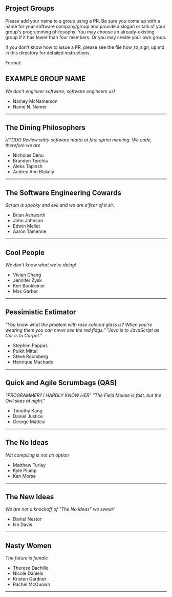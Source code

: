 ## Project Groups

Please add your name to a group using a PR.  Be sure you come up with a name for your software company/group and provide a slogan or talk of your group's programming philosophy.  You may choose an already-existing group if it has fewer than four members.  Or you may create your own group.

If you don't know how to issue a PR, please see the file how_to_sign_up.md in this directory for detailed instructions.

Format:

## EXAMPLE GROUP NAME

_We don't engineer software, software engineers us!_

  * Namey McNamerson
  * Name N. Namer

----

## The Dining Philosophers

_//TODO Review witty software motto at first sprint meeting._
_We code, therefore we are_

  * Nicholas Denu
  * Brandon Torchia
  * Aleks Tapinsh
  * Audrey Ann Blakely

----

## The Software Engineering Cowards

_Scrum is spooky and evil and we are a'fear of it sir._

  * Brian Ashworth
  * John Johnson
  * Edwin Mellet
  * Aaron Tamenne

----

## Cool People

_We don't know what we're doing!_

  * Vivien Chang
  * Jennifer Zysk
  * Keri Bookleiner
  * Max Garber

---

## Pessimistic Estimator

_"You know what the problem with rose colored glass is? When you're wearing them you can never see the red flags."_
_"Java is to JavaScript as Car is to Carpet."_

  * Stephen Pappas
  * Pulkit Mittal
  * Steve Roomberg
  * Henrique Machado

---

## Quick and Agile Scrumbags (QAS)

_"PROGRAMMER? I HARDLY KNOW HER"_
_"The Field Mouse is fast, but the Owl sees at night."_

  * Timothy Kang
  * Daniel Justice
  * George Mattesi

---
  
## The No Ideas

_Not compiling is not an option_

  * Matthew Turley
  * Kyle Plump
  * Ken Morse

---

## The New Ideas

_We are not a knockoff of "The No Ideas" we swear!_

  * Daniel Nestor
  * Ish Davis

----

## Nasty Women

_The future is female_

  * Therese Dachille
  * Nicole Daniels
  * Kristen Gardner
  * Rachel McQuown

----

